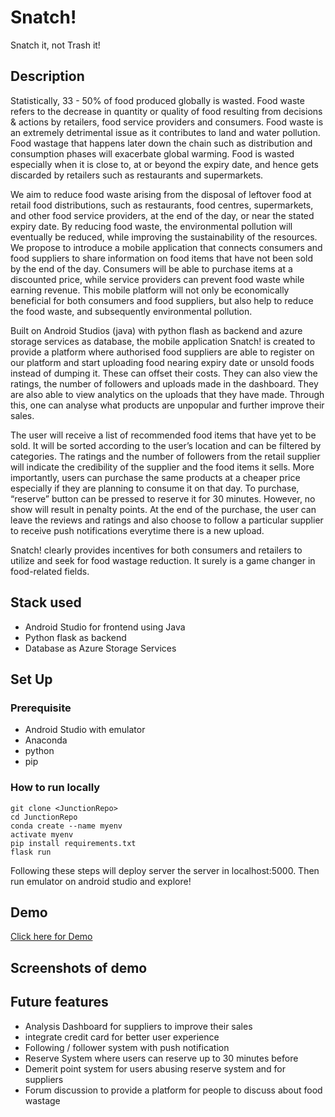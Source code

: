 # Snatch!
Snatch it, not Trash it!

## Description
Statistically, 33 - 50% of food produced globally is wasted. Food waste refers to the decrease in quantity or quality of food resulting from decisions & actions by retailers, food service providers and consumers. Food waste is an extremely detrimental issue as it contributes to land and water pollution. Food wastage that happens later down the chain such as distribution and consumption phases will exacerbate global warming. Food is wasted especially when it is close to, at or beyond the expiry date, and hence gets discarded by retailers such as restaurants and supermarkets.

We aim to reduce food waste arising from the disposal of leftover food at retail food distributions, such as restaurants, food centres, supermarkets, and other food service providers, at the end of the day, or near the stated expiry date. By reducing food waste, the environmental pollution will eventually be reduced, while improving the sustainability of the resources. We propose to introduce a mobile application that connects consumers and food suppliers to share information on food items that have not been sold by the end of the day. Consumers will be able to purchase items at a discounted price, while service providers can prevent food waste while earning revenue. This mobile platform will not only be economically beneficial for both consumers and food suppliers, but also help to reduce the food waste, and subsequently environmental pollution.

Built on Android Studios (java) with python flash as backend and azure storage services as database, the mobile application Snatch! is created to provide a platform where authorised food suppliers are able to register on our platform and start uploading food nearing expiry date or unsold foods instead of dumping it. These can offset their costs. They can also view the ratings, the number of followers and uploads made in the dashboard. They are also able to view analytics on the uploads that they have made. Through this, one can analyse what products are unpopular and further improve their sales. 

The user will receive a list of recommended food items that have yet to be sold. It will be sorted according to the user’s location and can be filtered by categories. The ratings and the number of followers from the retail supplier will indicate the credibility of the supplier and the food items it sells. More importantly, users can purchase the same products at a cheaper price especially if they are planning to consume it on that day. To purchase, “reserve” button can be pressed to reserve it for 30 minutes. However, no show will result in penalty points. At the end of the purchase, the user can leave the reviews and ratings and also choose to follow a particular supplier to receive push notifications everytime there is a new upload.

Snatch! clearly provides incentives for both consumers and retailers to utilize and seek for food wastage reduction. It  surely  is a game changer in food-related fields. 


## Stack used
- Android Studio for frontend using Java
- Python flask as backend 
- Database as Azure Storage Services


## Set Up
### Prerequisite
- Android Studio with emulator
- Anaconda
- python
- pip

### How to run locally 
```
git clone <JunctionRepo>
cd JunctionRepo
conda create --name myenv
activate myenv
pip install requirements.txt
flask run
```
Following these steps will deploy server the server in localhost:5000. Then run emulator on android studio and explore!


## Demo
[Click here for Demo]()

## Screenshots of demo






## Future features
- Analysis Dashboard for suppliers to improve their sales
- integrate credit card for better user experience
- Following / follower system with push notification
- Reserve System where users can reserve up to 30 minutes before 
- Demerit point system for users abusing reserve system and for suppliers
- Forum discussion to provide a platform for people to discuss about food wastage









 
 
 
 
 
